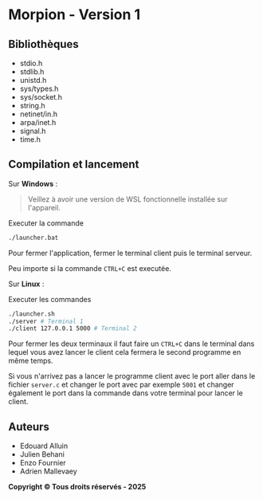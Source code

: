 # Morpion - Version 1

## Bibliothèques

- stdio.h
- stdlib.h
- unistd.h
- sys/types.h
- sys/socket.h
- string.h
- netinet/in.h
- arpa/inet.h
- signal.h
-  time.h

## Compilation et lancement

Sur **Windows** :

> Veillez à avoir une version de WSL fonctionnelle installée sur l'appareil.

Executer la commande

```cmd
./launcher.bat
```

Pour fermer l'application, fermer le terminal client puis le terminal serveur.

Peu importe si la commande `CTRL+C` est executée.

Sur **Linux** :

Executer les commandes

```bash
./launcher.sh
./server # Terminal 1
./client 127.0.0.1 5000 # Terminal 2
```
Pour fermer les deux terminaux il faut faire un `CTRL+C` dans le terminal dans lequel vous avez lancer le client cela fermera le second programme en même temps.

Si vous n'arrivez pas a lancer le programme client avec le port aller dans le fichier `server.c` et changer le port avec par exemple `5001` et changer également le port dans la commande dans votre terminal pour lancer le client.

## Auteurs

- Edouard Alluin
- Julien Behani
- Enzo Fournier
- Adrien Mallevaey

**Copyright ©️ Tous droits réservés - 2025**
